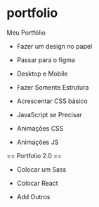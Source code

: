 # portfolio
Meu Portfólio

- Fazer um design no papel

- Passar para o figma

- Desktop e Mobile

- Fazer Somente Estrutura

- Acrescentar CSS básico

- JavaScript se Precisar

- Animações CSS

- Animações JS

== Portfolio 2.0 ==

- Colocar um Sass

- Colocar React

- Add Outros
